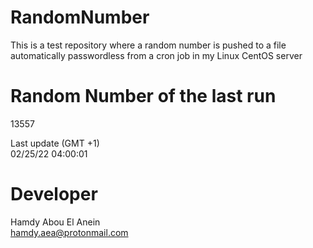 # RandomNumber    
This is a test repository where a random number is pushed to a file automatically passwordless from a cron job in my Linux CentOS server    
# Random Number of the last run   
13557
      
Last update (GMT +1)    
02/25/22 04:00:01
# Developer    
Hamdy Abou El Anein   
hamdy.aea@protonmail.com
